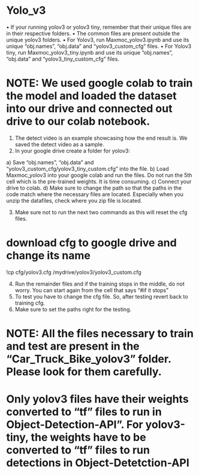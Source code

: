 # Yolo_v3
•	If your running yolov3 or yolov3 tiny, remember that their unique files are in their respective folders.
•	The common files are present outside the unique yolov3 folders.
•	For Yolov3, run Maxmoc_yolov3.ipynb and use its unique “obj.names”, “obj.data” and “yolov3_custom_cfg” files.
•	For Yolov3 tiny, run Maxmoc_yolov3_tiny.ipynb and use its unique “obj.names”, “obj.data” and “yolov3_tiny_custom_cfg” files.
  
# NOTE: We used google colab to train the model and loaded the dataset into our drive and connected out drive to our colab notebook.
  
1)	The detect video is an example showcasing how the end result is. We saved the detect video as a sample.
2)	In your google drive create a folder for yolov3:
  
a)	Save “obj.names”, “obj.data” and “yolov3_custom_cfg/yolov3_tiny_custom.cfg” into the file. 
b)	Load Maxmoc_yolov3 into your google colab and run the files. Do not run the 5th cell which is the pre-trained weights. It is time consuming.
c)	Connect your drive to colab.
d)	Make sure to change the path so that the paths in the code match where the necessary files are located. Especially when you unzip the datafiles, check where you zip file is located.
  
3)	Make sure not to run the next two commands as this will reset the cfg files.
# download cfg to google drive and change its name
!cp cfg/yolov3.cfg /mydrive/yolov3/yolov3_custom.cfg
  
4)	Run the remainder files and if the training stops in the middle, do not worry. You can start again from the cell that says “#if it stops”
5)	To test you have to change the cfg file. So, after testing revert back to training cfg.
6)	Make sure to set the paths right for the testing.
# NOTE: All the files necessary to train and test are present in the “Car_Truck_Bike_yolov3” folder. Please look for them carefully.
# Only yolov3 files have their weights converted to “tf” files to run in Object-Detection-API”. For yolov3-tiny, the weights have to be converted to “tf” files to run detections in Object-Detetction-API
